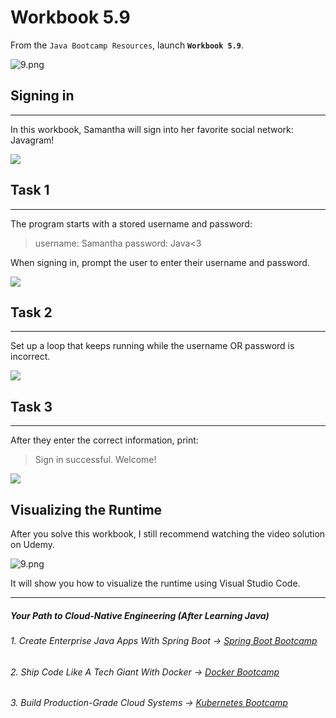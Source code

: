 # Workbook 5.9

From the `Java Bootcamp Resources`, launch **`Workbook 5.9`**.

![9.png](https://firebasestorage.googleapis.com/v0/b/learnthepart-75aed.appspot.com/o/images%2F3a6e536d-66a4-4e03-9394-826bff7ffd86?alt=media&token=796eb3c2-6460-476e-8258-2e97f3baff14)

## Signing in
----------

In this workbook, Samantha will sign into her favorite social network: Javagram!

![](https://firebasestorage.googleapis.com/v0/b/learnthepart-75aed.appspot.com/o/images%2F66f8f149-2ae6-45d2-9013-22b6a8744373?alt=media&token=5360dcca-0eb1-49f2-bd60-0851f49d8561)

## Task 1
------

The program starts with a stored username and password:

> username: Samantha  password: Java<3

When signing in, prompt the user to enter their username and password.

![](https://firebasestorage.googleapis.com/v0/b/learnthepart-75aed.appspot.com/o/images%2F3f69d49a-edc3-4597-b259-c37279a20887?alt=media&token=1c031c5a-d2de-4f76-8378-6d6df9949091)

## Task 2
------

Set up a loop that keeps running while the username OR password is incorrect.

![](https://firebasestorage.googleapis.com/v0/b/learnthepart-75aed.appspot.com/o/images%2F5c521b56-8828-48e8-8064-142190eef521?alt=media&token=44ba4f02-c2db-4a37-b62c-9923774442e5)

## Task 3
------

After they enter the correct information, print:

> Sign in successful. Welcome!

![](https://firebasestorage.googleapis.com/v0/b/learnthepart-75aed.appspot.com/o/images%2Ff80f2036-7646-4d8c-b14f-e61abdc2e906?alt=media&token=a2098a4a-acd6-4412-b823-ad2e9a903c53)

## Visualizing the Runtime

After you solve this workbook, I still recommend watching the video solution on Udemy.

![9.png](https://firebasestorage.googleapis.com/v0/b/learnthepart-75aed.appspot.com/o/images%2F3e2a2de1-0c11-4bcd-92e1-d81efc93e28e?alt=media&token=5fa139b8-2009-4c73-a99a-038f873dc017)

It will show you how to visualize the runtime using Visual Studio Code.

----------
##### Your Path to Cloud-Native Engineering (After Learning Java)
###### 1. Create Enterprise Java Apps With Spring Boot → [Spring Boot Bootcamp](https://www.udemy.com/course/the-complete-spring-boot-development-bootcamp/?couponCode=SPRING_BOOTCAMP)
###### 2. Ship Code Like A Tech Giant With Docker → [Docker Bootcamp](https://www.udemy.com/course/docker-bootcamp-conquer-docker-with-real-world-projects/?couponCode=DOCKER_BOOTCAMP)
###### 3. Build Production-Grade Cloud Systems → [Kubernetes Bootcamp](https://kubernetestraining.io/)
